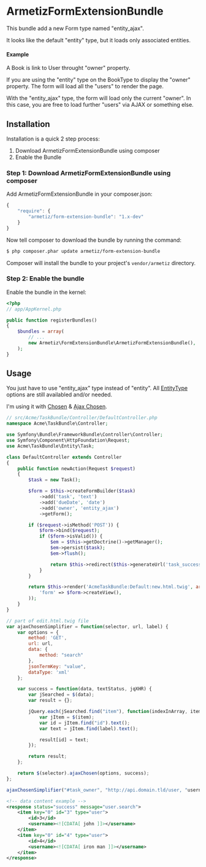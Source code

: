 ArmetizFormExtensionBundle
==========================

This bundle add a new Form type named "entity_ajax". 

It looks like the default "entity" type, but it loads only associated entities.

#### Example
A Book is link to User throught "owner" property.

If you are using the "entity" type on the BookType to display the "owner" property.
The form will load all the "users" to render the page.

With the "entity_ajax" type, the form will load only the current "owner". In this case, you are free 
to load further "users" via AJAX or something else.

## Installation

Installation is a quick 2 step process:

1. Download ArmetizFormExtensionBundle using composer
2. Enable the Bundle

### Step 1: Download ArmetizFormExtensionBundle using composer

Add ArmetizFormExtensionBundle in your composer.json:

```js
{
    "require": {
        "armetiz/form-extension-bundle": "1.x-dev"
    }
}
```

Now tell composer to download the bundle by running the command:

``` bash
$ php composer.phar update armetiz/form-extension-bundle
```

Composer will install the bundle to your project's `vendor/armetiz` directory.

### Step 2: Enable the bundle

Enable the bundle in the kernel:

``` php
<?php
// app/AppKernel.php

public function registerBundles()
{
    $bundles = array(
        // ...
        new Armetiz\FormExtensionBundle\ArmetizFormExtensionBundle(),
    );
}
```


## Usage
You just have to use "entity_ajax" type instead of "entity". All [EntityType][1] options are still availabled and/or needed.

I'm using it with [Chosen][2] & [Ajax Chosen][3].

``` php
// src/Acme/TaskBundle/Controller/DefaultController.php
namespace Acme\TaskBundle\Controller;

use Symfony\Bundle\FrameworkBundle\Controller\Controller;
use Symfony\Component\HttpFoundation\Request;
use Acme\TaskBundle\Entity\Task;

class DefaultController extends Controller
{
    public function newAction(Request $request)
    {
        $task = new Task();

        $form = $this->createFormBuilder($task)
            ->add('task', 'text')
            ->add('dueDate', 'date')
            ->add('owner', 'entity_ajax')
            ->getForm();

        if ($request->isMethod('POST')) {
            $form->bind($request);
            if ($form->isValid()) {
                $em = $this->getDoctrine()->getManager();
                $em->persist($task);
                $em->flush();

                return $this->redirect($this->generateUrl('task_success'));
            }
        }

        return $this->render('AcmeTaskBundle:Default:new.html.twig', array(
            'form' => $form->createView(),
        ));
    }
}
```

``` js
// part of edit.html.twig file
var ajaxChosenSimplifier = function(selector, url, label) {
    var options = {
        method: 'GET',
        url: url,
        data: {
            method: "search"
        },
        jsonTermKey: "value",
        dataType: 'xml'
    };

    var success = function(data, textStatus, jqXHR) {
        var jSearched = $(data);
        var result = {};

        jQuery.each(jSearched.find("item"), function(indexInArray, item) {
            var jItem = $(item);
            var id = jItem.find("id").text();
            var text = jItem.find(label).text();

            result[id] = text;
        });

        return result;
    };

    return $(selector).ajaxChosen(options, success);
};

ajaxChosenSimplifier("#task_owner", "http://api.domain.tld/user, "username");
```

``` xml
<!-- data content example -->
<response status="success" message="user.search">
    <item key="0" id="3" type="user">
        <id>3</id>
        <username><![CDATA[ john ]]></username>
    </item>
    <item key="0" id="4" type="user">
        <id>4</id>
        <username><![CDATA[ iron man ]]></username>
    </item>
</response>
```

[1]: http://symfony.com/doc/2.1/reference/forms/types/entity.html
[2]: http://harvesthq.github.com/chosen/
[3]: https://github.com/meltingice/ajax-chosen 